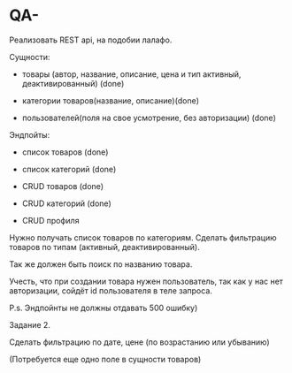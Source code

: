 # QA-
Реализовать REST api, на подобии лалафо.

Сущности:

- товары (автор, название, описание, цена и тип активный, деактивированный) (done)

- категории товаров(название, описание)(done)

- пользователей(поля на свое усмотрение, без авторизации) (done)

Эндпойты:

- список товаров (done)

- список категорий (done)

- CRUD товаров (done)

- CRUD категорий (done)

- CRUD профиля

Нужно получать список товаров по категориям. Сделать фильтрацию товаров по типам (активный, деактивированный).

Так же должен быть поиск по названию товара.

Учесть, что при создании товара нужен пользователь, так как у нас нет авторизации, сойдёт id пользователя в теле запроса. 


P.s. Эндпойнты не должны отдавать 500 ошибку)

Задание 2.

Сделать фильтрацию по дате, цене (по возрастанию или убыванию)


(Потребуется еще одно поле в сущности товаров)


